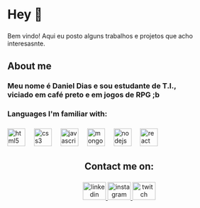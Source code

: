 <h1 align="left">Hey 👋</h1>

###

<p align="left">Bem vindo! Aqui eu posto alguns trabalhos e projetos que acho interesasnte.</p>

###

<h2 align="left">About me</h2>

###

<h3 align="left">Meu nome é Daniel Dias e sou estudante de T.I., <br>viciado em café preto e em jogos de RPG ;b</h3>

###

<p align="left"></p>

###

<h3 align="left">Languages I'm familiar with:</h3>

###

<div align="left">
  <img src="https://cdn.jsdelivr.net/gh/devicons/devicon/icons/html5/html5-original.svg" height="40" alt="html5 logo"  />
  <img width="12" />
  <img src="https://cdn.jsdelivr.net/gh/devicons/devicon/icons/css3/css3-original.svg" height="40" alt="css3 logo"  />
  <img width="12" />
  <img src="https://cdn.jsdelivr.net/gh/devicons/devicon/icons/javascript/javascript-original.svg" height="40" alt="javascript logo"  />
  <img width="12" />
  <img src="https://cdn.jsdelivr.net/gh/devicons/devicon/icons/mongodb/mongodb-original.svg" height="40" alt="mongodb logo"  />
  <img width="12" />
  <img src="https://cdn.jsdelivr.net/gh/devicons/devicon/icons/nodejs/nodejs-original.svg" height="40" alt="nodejs logo"  />
  <img width="12" />
  <img src="https://cdn.jsdelivr.net/gh/devicons/devicon/icons/react/react-original.svg" height="40" alt="react logo"  />
</div>

###

<p align="left"></p>

###

<h2 align="center">Contact me on:</h2>

###

<div align="center">
  <a href="https://www.linkedin.com/in/daniel-dias-3b3474273/" target="_blank">
    <img src="https://raw.githubusercontent.com/maurodesouza/profile-readme-generator/master/src/assets/icons/social/linkedin/default.svg" width="52" height="40" alt="linkedin logo"  />
  </a>
  <a href="https://www.instagram.com/dammndaniels/" target="_blank">
    <img src="https://raw.githubusercontent.com/maurodesouza/profile-readme-generator/master/src/assets/icons/social/instagram/default.svg" width="52" height="40" alt="instagram logo"  />
  </a>
  <a href="twitch.tv/drauzio_vraunela" target="_blank">
    <img src="https://raw.githubusercontent.com/maurodesouza/profile-readme-generator/master/src/assets/icons/social/twitch/default.svg" width
="52" height="40" alt="twitch logo"  />
  </a>
</div>

###

